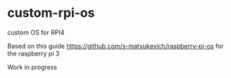 # custom-rpi-os
custom OS for RPI4

Based on this guide https://github.com/s-matyukevich/raspberry-pi-os for the raspberry pi 3

Work in progress
